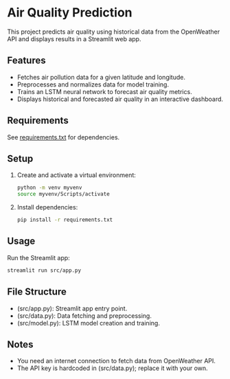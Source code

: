 # Air Quality Prediction

This project predicts air quality using historical data from the OpenWeather API and displays results in a Streamlit web app.

## Features

- Fetches air pollution data for a given latitude and longitude.
- Preprocesses and normalizes data for model training.
- Trains an LSTM neural network to forecast air quality metrics.
- Displays historical and forecasted air quality in an interactive dashboard.

## Requirements

See [requirements.txt](requirements.txt) for dependencies.

## Setup

1. Create and activate a virtual environment:
    ```sh
    python -m venv myvenv
    source myvenv/Scripts/activate  
    ```

2. Install dependencies:
    ```sh
    pip install -r requirements.txt
    ```

## Usage

Run the Streamlit app:
```sh
streamlit run src/app.py
```

## File Structure

- (src/app.py): Streamlit app entry point.
- (src/data.py): Data fetching and preprocessing.
- (src/model.py): LSTM model creation and training.

## Notes

- You need an internet connection to fetch data from OpenWeather API.
- The API key is hardcoded in (src/data.py); replace it with your own.
